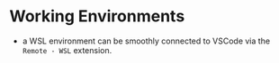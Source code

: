 # Working Environments

* a WSL environment can be smoothly connected to VSCode via the `Remote - WSL` extension.
